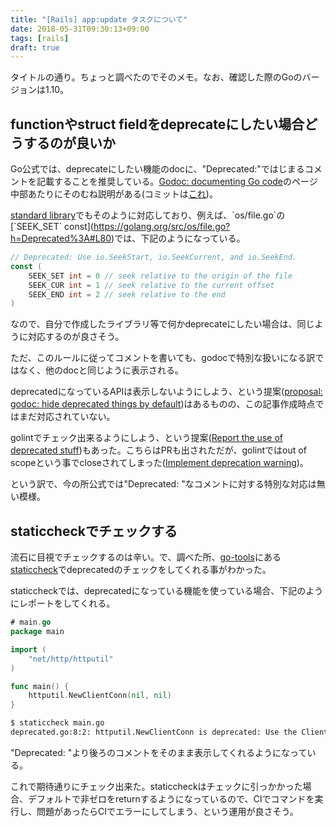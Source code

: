 ```yaml
---
title: "[Rails] app:update タスクについて"
date: 2018-05-31T09:30:13+09:00
tags: [rails]
draft: true
---
```


タイトルの通り。ちょっと調べたのでそのメモ。なお、確認した際のGoのバージョンは1.10。

## functionやstruct fieldをdeprecateにしたい場合どうするのが良いか

Go公式では、deprecateにしたい機能のdocに、"Deprecated:"ではじまるコメントを記載することを推奨している。[Godoc: documenting Go code](https://blog.golang.org/godoc-documenting-go-code)のページ中部あたりにそのむね説明がある(コミットは[これ](https://github.com/golang/blog/commit/257114af91a0defb1fc2c16c7f4ae2429b8a4e0f))。

[standard library](https://golang.org/search?q=Deprecated:)でもそのように対応しており、例えば、`os/file.go`の[`SEEK_SET` const](https://golang.org/src/os/file.go?h=Deprecated%3A#L80)では、下記のようになっている。

```go
// Deprecated: Use io.SeekStart, io.SeekCurrent, and io.SeekEnd.
const (
	SEEK_SET int = 0 // seek relative to the origin of the file
	SEEK_CUR int = 1 // seek relative to the current offset
	SEEK_END int = 2 // seek relative to the end
)
```

なので、自分で作成したライブラリ等で何かdeprecateにしたい場合は、同じように対応するのが良さそう。

ただ、このルールに従ってコメントを書いても、godocで特別な扱いになる訳ではなく、他のdocと同じように表示される。

deprecatedになっているAPIは表示しないようにしよう、という提案([proposal: godoc: hide deprecated things by default](https://github.com/golang/go/issues/17056))はあるものの、この記事作成時点ではまだ対応されていない。

golintでチェック出来るようにしよう、という提案([Report the use of deprecated stuff](https://github.com/golang/lint/issues/238))もあった。こちらはPRも出されただが、golintではout of scopeという事でcloseされてしまった([Implement deprecation warning](https://github.com/golang/lint/pull/318))。

という訳で、今の所公式では"Deprecated: "なコメントに対する特別な対応は無い模様。


## staticcheckでチェックする

流石に目視でチェックするのは辛い。で、調べた所、[go-tools](https://github.com/dominikh/go-tools)にある[staticcheck](https://github.com/dominikh/go-tools/tree/master/cmd/staticcheck)でdeprecatedのチェックをしてくれる事がわかった。

staticcheckでは、deprecatedになっている機能を使っている場合、下記のようにレポートをしてくれる。

```go
# main.go
package main

import (
	"net/http/httputil"
)

func main() {
	httputil.NewClientConn(nil, nil)
}
```

```bash
$ staticcheck main.go
deprecated.go:8:2: httputil.NewClientConn is deprecated: Use the Client or Transport in package net/http instead.  (SA1019)
```

"Deprecated: "より後ろのコメントをそのまま表示してくれるようになっている。

これで期待通りにチェック出来た。staticcheckはチェックに引っかかった場合、デフォルトで非ゼロをreturnするようになっているので、CIでコマンドを実行し、問題があったらCIでエラーにしてしまう、という運用が良さそう。

